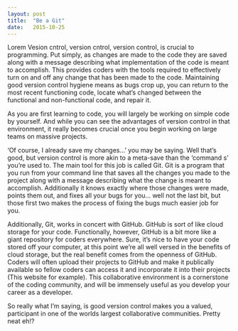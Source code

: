 ```yaml
---
layout: post
title:  "Be a Git"
date:   2015-10-25
---
```


<p class="intro"><span class="dropcap">L</span>orem Vesion cntrol, version cntrol, version control, is crucial to programming.  Put simply, as changes are made to the code they are saved along with a message describing what implementation of the code is meant to accomplish. This provides coders with the tools required to effectively turn on and off any change that has been made to the code.  Maintaining good version control hygiene means as bugs crop up, you can return to the most recent functioning code, locate what’s changed between the functional and non-functional code, and repair it.</p>

As you are first learning to code, you will largely be working on simple code by yourself.  And while you can see the advantages of version control in that environment, it really becomes crucial once you begin working on large teams on massive projects.

‘Of course, I already save my changes…’ you may be saying.  Well that’s good, but version control is more akin to a meta-save than the ‘command s’ you’re used to.  The main tool for this job is called Git.  Git is a program that you run from your command line that saves all the changes you made to the project along with a message describing what the change is meant to accomplish.  Additionally it knows exactly where those changes were made, points them out, and fixes all your bugs for you… well not the last bit, but those first two makes the process of fixing the bugs much easier job for you.

Additionally, Git, works in concert with GitHub.  GitHub is sort of like cloud storage for your code.  Functionally, however, GitHub is a bit more like a giant repository for coders everywhere.  Sure, it’s nice to have your code stored off your computer, at this point we’re all well versed in the benefits of cloud storage, but the real benefit comes from the openness of GitHub.   Coders will often upload their projects to GitHub and make it publically available so fellow coders can access it and incorporate it into their projects (This website for example).  This collaborative environment is a cornerstone of the coding community, and will be immensely useful as you develop your career as a developer.

So really what I’m saying, is good version control makes you a valued, participant in one of the worlds largest collaborative communities. Pretty neat eh!?